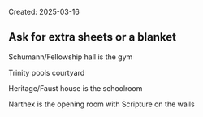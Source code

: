 Created: 2025-03-16

## Ask for extra sheets or a blanket

Schumann/Fellowship hall is the gym

Trinity pools courtyard

Heritage/Faust house is the schoolroom

Narthex is the opening room with Scripture on the walls

